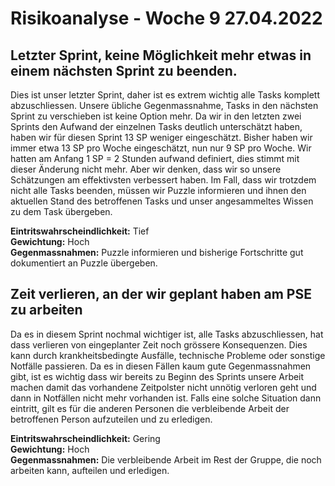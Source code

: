 # Risikoanalyse - Woche 9 27.04.2022

## Letzter Sprint, keine Möglichkeit mehr etwas in einem nächsten Sprint zu beenden.
Dies ist unser letzter Sprint, daher ist es extrem wichtig alle Tasks komplett abzuschliessen. Unsere übliche Gegenmassnahme, Tasks in den nächsten Sprint zu verschieben ist keine Option mehr.
Da wir in den letzten zwei Sprints den Aufwand der einzelnen Tasks deutlich unterschätzt haben, haben wir für diesen Sprint 13 SP weniger eingeschätzt. Bisher haben wir immer etwa 13 SP pro Woche eingeschätzt, nun nur 9 SP pro Woche.
Wir hatten am Anfang 1 SP = 2 Stunden aufwand definiert, dies stimmt mit dieser Änderung nicht mehr. Aber wir denken, dass wir so unsere Schätzungen am effektivsten verbessert haben.
Im Fall, dass wir trotzdem nicht alle Tasks beenden, müssen wir Puzzle informieren und ihnen den aktuellen Stand des betroffenen Tasks und unser angesammeltes Wissen zu dem Task übergeben.
  
**Eintritswahrscheindlichkeit:**  Tief  
**Gewichtung:** Hoch   
**Gegenmassnahmen:** Puzzle informieren und bisherige Fortschritte gut dokumentiert an Puzzle übergeben.

## Zeit verlieren, an der wir geplant haben am PSE zu arbeiten
Da es in diesem Sprint nochmal wichtiger ist, alle Tasks abzuschliessen, hat dass verlieren von eingeplanter Zeit noch grössere Konsequenzen. Dies kann durch krankheitsbedingte Ausfälle, technische Probleme oder sonstige Notfälle passieren.
Da es in diesen Fällen kaum gute Gegenmassnahmen gibt, ist es wichtig dass wir bereits zu Beginn des Sprints unsere Arbeit machen damit das vorhandene Zeitpolster nicht unnötig verloren geht und dann in Notfällen nicht mehr vorhanden ist.
Falls eine solche Situation dann eintritt, gilt es für die anderen Personen die verbleibende Arbeit der betroffenen Person aufzuteilen und zu erledigen.
  
**Eintritswahrscheindlichkeit:**  Gering  
**Gewichtung:** Hoch   
**Gegenmassnahmen:** Die verbleibende Arbeit im Rest der Gruppe, die noch arbeiten kann, aufteilen und erledigen.
